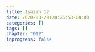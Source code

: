 ```yaml
---
title: Isaiah 12
date: 2020-03-28T20:26:53-04:00
categories: []
tags: []
chapter: "012"
inprogress: false
---
```


